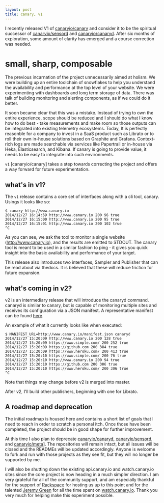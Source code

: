 ```yaml
---
layout: post
title: canary, v1
---
```


I recently released V1 of [canaryio/canary](https://github.com/canaryio/canary) and consider it to be the spiritual successor of [canaryio/sensord](https://github.com/canaryio/sensord) and [canaryio/canaryd](https://github.com/canaryio/canaryd). After six months of exploration, some amount of clarity has emerged and a course correction was needed.

# small, sharp, composable

The previous incarnation of the project unnecessarily aimed at holism. We were building up an entire toolchain of snowflakes to help you understand the availability and performance at the top level of your website. We were experimenting with dashboards and long term storage of data. There was talk of building monitoring and alerting components, as if we could do it better.

It soon became clear that this was a mistake. Instead of trying to own the entire experience, scope should be reduced and I should do what I know how to do best - take measurements and make room so those outputs can be integrated into existing telemetry ecosystems. Today, It is perfectly reasonble for a company to invest in a SaaS product such as Librato or to roll their own in-house solutions based on Graphite and Grafana. Context-rich logs are made searchable via services like Papertrail or in-house via Heka, Elasticsearch, and Kibana. If canary is going to provide value, it needs to be easy to integrate into such environments.

`v1` [canaryio/canary] takes a step towards correcting the project and offers a way forward for future experimentation.

## what's in v1?

The `v1` release contains a core set of interfaces along with a cli tool, canary. Usings it looks like so:

```
$ canary http://www.canary.io
2014/12/27 16:14:59 http://www.canary.io 200 96 true
2014/12/27 16:15:00 http://www.canary.io 200 95 true
2014/12/27 16:15:01 http://www.canary.io 200 102 true
^C
```

As you can see, we ask the tool to monitor a single website (http://www.canary.io), and the results are emitted to STDOUT. The canary tool is meant to be used in a similar fashion to ping - it gives you quick insight into the basic availability and performance of your target.

This release also introduces two interfaces, Sampler and Publisher that can be read about via thedocs. It is believed that these will reduce friction for future expansion.

## what's coming in v2?

v2 is an intermediary release that will introduce the canaryd command. canaryd is similar to canary, but is capable of monitoring multiple sites and receives its configuration via a JSON manifest. A representative manifest can be found [here](http://www.canary.io/manifest.json).

An example of what it currently looks like when executed:

```
$ MANIFEST_URL=http://www.canary.io/manifest.json canaryd
2014/12/27 15:20:09 http://www.canary.io 200 128 true
2014/12/27 15:20:09 https://www.simple.com/ 200 252 true
2014/12/27 15:20:09 https://github.com 200 384 true
2014/12/27 15:20:09 https://www.heroku.com/ 200 413 true
2014/12/27 15:20:10 https://www.simple.com/ 200 76 true
2014/12/27 15:20:10 http://www.canary.io 200 94 true
2014/12/27 15:20:10 https://github.com 200 306 true
2014/12/27 15:20:10 https://www.heroku.com/ 200 306 true
^C
```

Note that things may change before v2 is merged into master.

After v2, I'll build other publishers, beginning with one for Librato.

## A roadmap and deprecation

The initial roadmap is housed here and contains a short list of goals that I need to reach in order to scratch a personal itch. Once those have been completed, the project should be in good shape for further improvement.

At this time I also plan to deprecate [canaryio/canaryd](https://github.com/canaryio/canaryd), [canaryio/sensord](https://github.com/canaryio/sensord), and [canaryio/meta](https://github.com/canaryio/meta)]. The repositories will remain intact, but all issues will be closed and the READMEs will be updated accordingly. Anyone is welcome to fork and run with those projects as they see fit, but they will no longer be supported by me.

I will also be shutting down the existing api.canary.io and watch.canary.io sites since the core project is now heading in a much simpler direction. I am very grateful for all of the community support, and am especially thankful for the support of [Rackspace](http://www.rackspace.com/) for hosting us up to this point and for the talented [Jeremy Green](http://www.octolabs.com/) for all the time spent on [watch.canary.io](http://watch.canary.io). Thank you very much for helping make this experiment possible.

